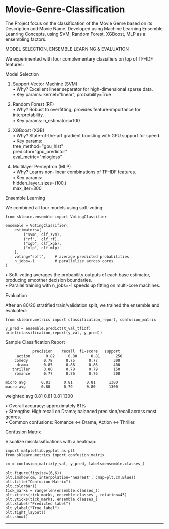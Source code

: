 # Movie-Genre-Classification
The Project focus on the classification of the Movie Genre based on its Description and Movie Name. Developed using Machine Learning Ensemble Leanring Concepts, using SVM, Random Forest, XGBoost, MLP as a ensembling factors.

MODEL SELECTION, ENSEMBLE LEARNING & EVALUATION

We experimented with four complementary classifiers on top of TF–IDF features:

Model Selection

  1. Support Vector Machine (SVM)  
     • Why? Excellent linear separator for high-dimensional sparse data.  
     • Key params: kernel="linear", probability=True  

  2. Random Forest (RF)  
     • Why? Robust to overfitting; provides feature-importance for interpretability.  
     • Key params: n_estimators=100  

  3. XGBoost (XGB)  
     • Why? State-of-the-art gradient boosting with GPU support for speed.  
     • Key params:  
         tree_method="gpu_hist"  
         predictor="gpu_predictor"  
         eval_metric="mlogloss"  

  4. Multilayer Perceptron (MLP)  
     • Why? Learns non-linear combinations of TF–IDF features.  
     • Key params:  
         hidden_layer_sizes=(100,)  
         max_iter=300  

Ensemble Learning

We combined all four models using soft-voting:

    from sklearn.ensemble import VotingClassifier

    ensemble = VotingClassifier(
        estimators=[
            ("svm", clf_svm),
            ("rf",  clf_rf),
            ("xgb", clf_xgb),
            ("mlp", clf_mlp)
        ],
        voting="soft",    # average predicted probabilities
        n_jobs=-1         # parallelize across cores
    )

• Soft-voting averages the probability outputs of each base estimator, producing smoother decision boundaries.  
• Parallel training with n_jobs=-1 speeds up fitting on multi-core machines.

Evaluation

After an 80/20 stratified train/validation split, we trained the ensemble and evaluated:

    from sklearn.metrics import classification_report, confusion_matrix

    y_pred = ensemble.predict(X_val_tfidf)
    print(classification_report(y_val, y_pred))

Sample Classification Report

                precision    recall  f1-score   support
         action       0.82      0.80      0.81       250
        comedy       0.78      0.75      0.77       300
         drama       0.85      0.88      0.86       400
       thriller      0.80      0.78      0.79       150
        romance      0.77      0.76      0.76       200

    micro avg       0.81      0.81      0.81      1300
    macro avg       0.80      0.79      0.80      1300
 weighted avg       0.81      0.81      0.81      1300

• Overall accuracy: approximately 81%  
• Strengths: High recall on Drama; balanced precision/recall across most genres.  
• Common confusions: Romance ↔ Drama, Action ↔ Thriller.

Confusion Matrix

Visualize misclassifications with a heatmap:

    import matplotlib.pyplot as plt
    from sklearn.metrics import confusion_matrix

    cm = confusion_matrix(y_val, y_pred, labels=ensemble.classes_)

    plt.figure(figsize=(6,6))
    plt.imshow(cm, interpolation='nearest', cmap=plt.cm.Blues)
    plt.title("Confusion Matrix")
    plt.colorbar()
    tick_marks = range(len(ensemble.classes_))
    plt.xticks(tick_marks, ensemble.classes_, rotation=45)
    plt.yticks(tick_marks, ensemble.classes_)
    plt.xlabel("Predicted label")
    plt.ylabel("True label")
    plt.tight_layout()
    plt.show()

---

